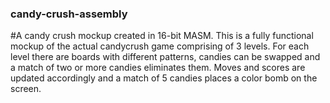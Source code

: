 ### candy-crush-assembly
#A candy crush mockup created in 16-bit MASM.
This is a fully functional mockup of the actual candycrush game comprising of 3 levels.
For each level there are boards with different patterns, candies can be swapped and a match of two or more candies eliminates them.
Moves and scores are updated accordingly and a match of 5 candies places a color bomb on the screen.
